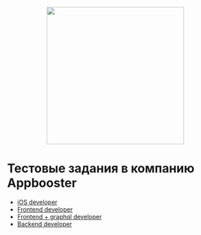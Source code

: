 <p align="center">
  <img src="Resources/image.png" width="320" align="middle">
</p>

# Тестовые задания в компанию Appbooster

* [iOS developer](./test/ios.md)
* [Frontend developer](./test/frontend.md)
* [Frontend + graphql developer](./test/frontend-graphql.md)
* [Backend developer](./test/backend.md)
